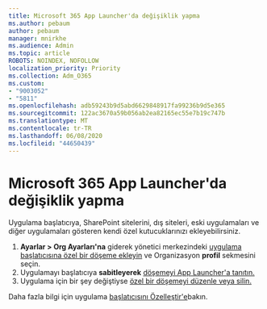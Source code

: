```yaml
---
title: Microsoft 365 App Launcher'da değişiklik yapma
ms.author: pebaum
author: pebaum
manager: mnirkhe
ms.audience: Admin
ms.topic: article
ROBOTS: NOINDEX, NOFOLLOW
localization_priority: Priority
ms.collection: Adm_O365
ms.custom:
- "9003052"
- "5811"
ms.openlocfilehash: adb59243b9d5abd6629848917fa99236b9d5e365
ms.sourcegitcommit: 122ac3670a59b056ab2ea82165ec55e7b19c747b
ms.translationtype: MT
ms.contentlocale: tr-TR
ms.lasthandoff: 06/08/2020
ms.locfileid: "44650439"
---
```

# <a name="make-changes-to-the-microsoft-365-app-launcher"></a>Microsoft 365 App Launcher'da değişiklik yapma

Uygulama başlatıcıya, SharePoint sitelerini, dış siteleri, eski uygulamaları ve diğer uygulamaları gösteren kendi özel kutucuklarınızı ekleyebilirsiniz.

1. **Ayarlar > Org Ayarları'na** giderek yönetici merkezindeki [uygulama başlatıcısına özel bir döşeme ekleyin](https://docs.microsoft.com/microsoft-365/admin/manage/customize-the-app-launcher) ve Organizasyon **profil** sekmesini seçin.
2. Uygulamayı başlatıcıya **sabitleyerek** [döşemeyi App Launcher'a tanıtın.](https://docs.microsoft.com/microsoft-365/admin/manage/customize-the-app-launcher#promote-the-tile-to-app-launcher)
3. Uygulama için bir şey değiştiyse [özel bir döşemeyi düzenle veya silin.](https://docs.microsoft.com/microsoft-365/admin/manage/customize-the-app-launcher#edit-or-delete-a-custom-tile)

Daha fazla bilgi için uygulama [başlatıcısını Özelleştir'e](https://docs.microsoft.com/microsoft-365/admin/manage/customize-the-app-launcher)bakın.
